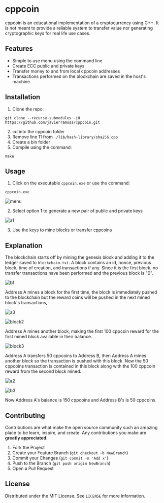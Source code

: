 # cppcoin
cppcoin is an educational implementation of a cryptocurrency using C++. It is not meant to provide a reliable system to transfer value nor generating cryptographic keys for real life use cases.

## Features
- Simple to use menu using the command line
- Create ECC public and private keys
- Transfer money to and from local cppcoin addresses
- Transactions performed on the blockchain are saved in the host's machine

## Installation
1. Clone the repo:
```
git clone --recurse-submodules -j8 https://github.com/javierramoss/cppcoin.git
```
2. cd into the cppcoin folder
3. Remove line 11 from `./lib/hash-library/sha256.cpp`
4. Create a bin folder
5. Compile using the command:
```
make
```

## Usage
1. Click on the executable `cppcoin.exe` or use the command:
```
cppcoin.exe
```
![menu](https://user-images.githubusercontent.com/65036152/183533608-889c8c9d-3a34-4866-a556-5f7367880cc6.JPG)

2. Select option 1 to generate a new pair of public and private keys

![a1](https://user-images.githubusercontent.com/65036152/183533763-a97cf256-3a21-47c3-b89c-2a57ef567b28.JPG)

3. Use the keys to mine blocks or transfer cppcoins

## Explanation
The blockchain starts off by mining the genesis block and adding it to the ledger saved to `blockchain.txt`. A block contains an id, nonce, previous block, time of creation, and transactions if any. Since it is the first block, no transfer transactions have been performed and the previous block is "0".

![b1](https://user-images.githubusercontent.com/65036152/183533047-f9cd9db5-df10-41bf-ad7e-9fda4cff773c.JPG)

Address A mines a block for the first time, the block is immediately pushed to the blockchain but the reward coins will be pushed in the next mined block's transactions,

![a3](https://user-images.githubusercontent.com/65036152/183533147-9a552c5a-4397-46a5-b9c4-d67f00b39816.JPG)

![block2](https://user-images.githubusercontent.com/65036152/183534479-4182e793-6873-4060-a1c3-615b1c21e513.JPG)

Address A mines another block, making the first 100 cppcoin reward for the first mined block available in their balance.

![block3](https://user-images.githubusercontent.com/65036152/183534548-af20e286-ff9c-4e2d-be75-23b8c531c38b.JPG)

Address A transfers 50 cppcoins to Address B, then Address A mines another block so the transaction is pushed with this block. Now the 50 cppcoins transaction is contained in this block along with the 100 cppcoin reward from the second block mined.

![a2](https://user-images.githubusercontent.com/65036152/183533541-77f625e4-b0c3-465b-abf1-872f433bcf23.JPG)

![b3](https://user-images.githubusercontent.com/65036152/183535778-7f40ea8d-aafc-4ec1-83cc-97df1db7197f.JPG)

Now Address A's balance is 150 cppcoins and Address B's is 50 cppcoins.

## Contributing

Contributions are what make the open source community such an amazing place to be learn, inspire, and create. Any contributions you make are **greatly appreciated**.

1. Fork the Project
2. Create your Feature Branch (`git checkout -b NewBranch`)
3. Commit your Changes (`git commit -m 'Add x'`)
4. Push to the Branch (`git push origin NewBranch`)
5. Open a Pull Request

## License

Distributed under the MIT License. See `LICENSE` for more information.   
